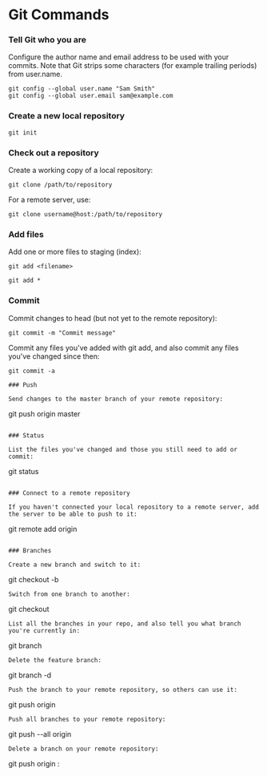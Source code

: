 # Git Commands

### Tell Git who you are

Configure the author name and email address to be used with your commits.
Note that Git strips some characters (for example trailing periods) from user.name.
```
git config --global user.name "Sam Smith"
git config --global user.email sam@example.com
```

### Create a new local repository
```
git init
```

### Check out a repository

Create a working copy of a local repository:
```
git clone /path/to/repository
```
For a remote server, use:
```
git clone username@host:/path/to/repository
```

### Add files	

Add one or more files to staging (index):
```
git add <filename>

git add *
```

### Commit

Commit changes to head (but not yet to the remote repository):
```
git commit -m "Commit message"
```
Commit any files you've added with git add, and also commit any files you've changed since then:
```
git commit -a

### Push

Send changes to the master branch of your remote repository:
```
git push origin master
```

### Status

List the files you've changed and those you still need to add or commit:
```
git status
```

### Connect to a remote repository

If you haven't connected your local repository to a remote server, add the server to be able to push to it:	
```
git remote add origin <server>
```

### Branches

Create a new branch and switch to it:
```
git checkout -b <branchname>
```
Switch from one branch to another:	
```
git checkout <branchname>
```
List all the branches in your repo, and also tell you what branch you're currently in:	
```
git branch
```
Delete the feature branch:	
```
git branch -d <branchname>
```
Push the branch to your remote repository, so others can use it:	
```
git push origin <branchname>
```
Push all branches to your remote repository:	
```
git push --all origin
```
Delete a branch on your remote repository:	
```
git push origin :<branchname>
```






